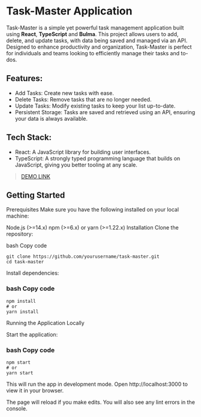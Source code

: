 # Task-Master Application

Task-Master is a simple yet powerful task management application built using **React**, **TypeScript** and **Bulma**. This project allows users to add, delete, and update tasks, with data being saved and managed via an API. Designed to enhance productivity and organization, Task-Master is perfect for individuals and teams looking to efficiently manage their tasks and to-dos.

## Features:
- Add Tasks: Create new tasks with ease.
- Delete Tasks: Remove tasks that are no longer needed.
- Update Tasks: Modify existing tasks to keep your list up-to-date.
- Persistent Storage: Tasks are saved and retrieved using an API, ensuring your data is always available.

## Tech Stack:
- React: A JavaScript library for building user interfaces.
- TypeScript: A strongly typed programming language that builds on JavaScript, giving you better tooling at any scale.


> [DEMO LINK](https://ivan-gritsenko.github.io/task-master/)

## Getting Started
Prerequisites
Make sure you have the following installed on your local machine:

Node.js (>=14.x)
npm (>=6.x) or yarn (>=1.22.x)
Installation
Clone the repository:

bash
Copy code
```
git clone https://github.com/yourusername/task-master.git
cd task-master
```
Install dependencies:

### bash Copy code
```
npm install
# or
yarn install
```
Running the Application Locally

Start the application:

### bash Copy code
```
npm start
# or
yarn start
```
This will run the app in development mode. Open http://localhost:3000 to view it in your browser.

The page will reload if you make edits. You will also see any lint errors in the console.
